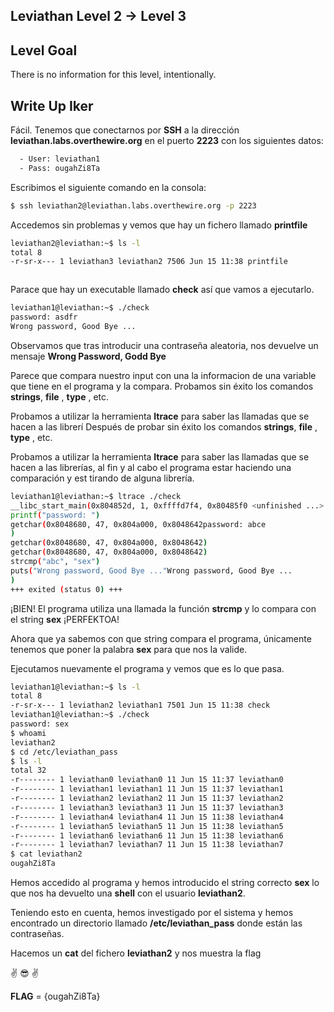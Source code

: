 ## Leviathan Level 2 → Level 3

## Level Goal

There is no information for this level, intentionally.

## Write Up Iker 

Fácil. Tenemos que conectarnos por **SSH** a la dirección **leviathan.labs.overthewire.org** en el puerto **2223** con los siguientes datos:

```bash
  - User: leviathan1
  - Pass: ougahZi8Ta
```

Escribimos el siguiente comando en la consola:
  
```bash 
$ ssh leviathan2@leviathan.labs.overthewire.org -p 2223
```

Accedemos sin problemas y vemos que hay un fichero llamado **printfile**

```bash
leviathan2@leviathan:~$ ls -l
total 8
-r-sr-x--- 1 leviathan3 leviathan2 7506 Jun 15 11:38 printfile
```

```bash

```


Parace que hay un executable llamado **check** así que vamos a ejecutarlo.

```bash
leviathan1@leviathan:~$ ./check
password: asdfr
Wrong password, Good Bye ...
```

Observamos que tras introducir una contraseña aleatoria, nos devuelve un mensaje **Wrong Password, Godd Bye**

Parece que compara nuestro input con una la informacion de una variable que tiene en el programa y la compara. 
Probamos sin éxito los comandos **strings**, **file** , **type** , etc. 

Probamos a utilizar la herramienta **ltrace** para saber las llamadas que se hacen a las librerí
Después de probar sin éxito los comandos **strings**, **file** , **type** , etc. 

Probamos a utilizar la herramienta **ltrace** para saber las llamadas que se hacen a las librerías, al fin y al cabo el programa estar haciendo una comparación y est tirando de alguna librería.

```bash
leviathan1@leviathan:~$ ltrace ./check
__libc_start_main(0x804852d, 1, 0xffffd7f4, 0x80485f0 <unfinished ...>
printf("password: ")                                                                                                          = 10
getchar(0x8048680, 47, 0x804a000, 0x8048642password: abce
)                                                                                  = 97
getchar(0x8048680, 47, 0x804a000, 0x8048642)                                                                                  = 98
getchar(0x8048680, 47, 0x804a000, 0x8048642)                                                                                  = 99
strcmp("abc", "sex")                                                                                                          = -1
puts("Wrong password, Good Bye ..."Wrong password, Good Bye ...
)                                                                                          = 29
+++ exited (status 0) +++
```
¡BIEN! El programa utiliza una llamada la función **strcmp** y lo compara con el string **sex** ¡PERFEKTOA!

Ahora que ya sabemos con que string compara el programa, únicamente tenemos que poner la palabra **sex** para que nos la valide.

Ejecutamos nuevamente el programa y vemos que es lo que pasa.

```bash
leviathan1@leviathan:~$ ls -l
total 8
-r-sr-x--- 1 leviathan2 leviathan1 7501 Jun 15 11:38 check
leviathan1@leviathan:~$ ./check
password: sex
$ whoami
leviathan2
$ cd /etc/leviathan_pass
$ ls -l
total 32
-r-------- 1 leviathan0 leviathan0 11 Jun 15 11:37 leviathan0
-r-------- 1 leviathan1 leviathan1 11 Jun 15 11:37 leviathan1
-r-------- 1 leviathan2 leviathan2 11 Jun 15 11:37 leviathan2
-r-------- 1 leviathan3 leviathan3 11 Jun 15 11:37 leviathan3
-r-------- 1 leviathan4 leviathan4 11 Jun 15 11:38 leviathan4
-r-------- 1 leviathan5 leviathan5 11 Jun 15 11:38 leviathan5
-r-------- 1 leviathan6 leviathan6 11 Jun 15 11:38 leviathan6
-r-------- 1 leviathan7 leviathan7 11 Jun 15 11:38 leviathan7
$ cat leviathan2
ougahZi8Ta
```
Hemos accedido al programa y hemos introducido el string correcto **sex** lo que nos ha devuelto una **shell** con el usuario **leviathan2**.

Teniendo esto en cuenta, hemos investigado por el sistema y hemos encontrado un directorio llamado **/etc/leviathan_pass** donde están las contraseñas.

Hacemos un **cat** del fichero **leviathan2** y nos muestra la flag 

:v: :sunglasses: :v:

**FLAG** = {ougahZi8Ta} 
